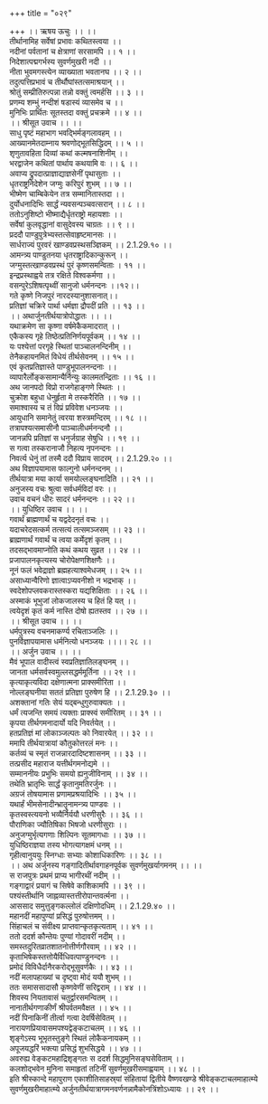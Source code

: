 +++
title = "०२९"

+++
।। ऋषय ऊचुः ।। ।।  
तीर्थानामिह सर्वेषां प्रभावः कथितस्त्वया ।।  
नदीनां पर्वतानां च क्षेत्राणां सरसामपि ।। १ ।।  
निदेशात्पद्मगर्भस्य सुवर्णमुखरी नदी ।।  
नीता भुवमगस्त्येन व्याख्याता भवतानघ ।। २ ।।  
तदुत्पत्तिप्रभावं च तीर्थौघांस्तत्समाश्रयान् ।।  
श्रोतुं सम्प्रीतिरुत्पन्ना तन्नो वक्तुं त्वमर्हसि ।। ३ ।।  
प्रणम्य शम्भुं नन्दीशं षडास्यं व्यासमेव च ।।  
मुनिभिः प्रार्थितः सूतस्तदा वक्तुं प्रचक्रमे ।। ४ ।।  
।। श्रीसूत उवाच ।। ।।  
साधु पृष्टं महाभाग भवद्भिर्मङ्गलावहम् ।।  
आख्यानमेतदाम्नाय श्रवणोद्भूतसिद्धिदम् ।। ५ ।।  
शृणुतावहिता दिव्यां कथां कल्मषनाशिनीम् ।।  
भरद्वाजेन कथितां पार्थाय कथयामि वः ।। ६ ।।  
अवाप्य द्रुपदात्प्राज्ञाद्याज्ञसेनीं पृथासुताः ।।  
धृतराष्ट्रनिदेशेन जग्मुः करिपुरं शुभम् ।। ७ ।।  
भीष्मेण चाम्बिकेयेन तत्र सम्मानितास्तदा ।।  
दुर्योधनादिभिः सार्द्धं न्यवसन्पञ्चवत्सरान् ।। ८ ।।  
ततोऽनुशिष्टो भीष्माद्यैर्धृतराष्ट्रो महायशाः ।।  
सर्वेषां कुलवृद्धानां वासुदेवस्य चाग्रतः ।। ९ ।।  
प्रददौ पाण्डुपुत्रेभ्यस्तत्सेवाहृष्टमानसः ।।  
सार्धराज्यं पुरवरं खाण्डवप्रस्थसञ्ज्ञिकम् ।। 2.1.29.१० ।।  
आमन्त्र्य पाण्डुतनया धृतराष्ट्रादिकान्कुरून् ।।  
जग्मुस्तत्खाण्डवप्रस्थं पुरं कृष्णसमन्विताः । ११ ।।  
इन्द्रप्रस्थाह्वये तत्र रक्षिते विश्वकर्मणा ।।  
वसन्पुरेऽशिषत्पृथ्वीं सानुजो धर्मनन्दनः ।।१२।।  
गते कृष्णे निजपुरं नारदस्यानुशासनात्।।  
प्रतिज्ञां चक्रिरे पार्था धर्मज्ञा द्रौपदीं प्रति ।। १३ ।।  
।। अथार्जुनतीर्थयात्रोपोद्धातः ।। ।।  
यथाक्रमेण सा कृष्णा वर्षमेकैकमादरात् ।।  
एकैकस्य गृहे तिष्ठेत्प्रतिनिर्णयपूर्वकम् ।। १४ ।।  
यः पश्येत्तां परगृहे स्थितां पाञ्चालनन्दिनीम् ।।  
तेनैकहायनमितं विधेयं तीर्थसेवनम् ।। १५ ।।  
एवं कृतप्रतिज्ञास्ते पाण्डुभूपालनन्दनाः ।।  
व्यापारैर्लोङ्कसामान्यैर्निन्युः कालमतन्द्रिताः ।। १६ ।।  
अथ जानपदो विप्रो राजगेहाङ्गणे स्थितः ।।  
चुक्रोश बहुधा धेनुर्हृता मे तस्करैरिति ।। १७ ।।  
समाश्वास्य च तं विप्रं प्रविवेश धनञ्जयः ।।  
आयुधानि समानेतुं त्वरया शस्त्रमन्दिरम् ।। १८ ।।  
तत्रापश्यत्समासीनौ पाञ्चालीधर्मनन्दनौ ।।  
जानन्नपि प्रतिज्ञां स धनुर्जग्राह सेषुधि ।। १९ ।।  
स गत्वा तस्करानाजौ निहत्य नृपनन्दनः ।।  
निवर्त्य धेनुं तां तस्मै ददौ विप्राय सादरम् ।। 2.1.29.२० ।।  
अथ विज्ञापयामास फाल्गुनो धर्मनन्दनम् ।।  
तीर्थयात्रा मया कार्या समयोल्लङ्घनादिति ।। २१ ।।  
अनुजस्य वचः श्रुत्वा सर्वधर्मविदां वरः ।।  
उवाच वचनं धीरः सादरं धर्मनन्दनः ।। २२ ।।  
।। युधिष्ठिर उवाच ।। ।।  
गवार्थं ब्राह्मणार्थं च यद्वदेदनृतं वचः ।।  
यदाचरेदसत्कर्म तत्सत्यं तत्समञ्जसम् ।। २३ ।।  
ब्राह्मणार्थं गवार्थं च त्वया कर्मेदृशं कृतम् ।।  
तदसद्भावमाप्नोति कथं कथय सुव्रत ।। २४ ।।  
प्रजापालनकृत्यस्य चोरोपेक्षणशिक्षणैः ।।  
नूनं फलं भवेद्राज्ञो ब्रह्महत्याश्वमेधजम् ।। २५ ।।  
असाध्यान्वैरिणो ज्ञात्वाऽप्यवनीशो न भद्रभाक् ।।  
स्वदेशोपप्लवकरास्तस्करा यद्यशिक्षिताः ।। २६ ।।  
अस्माकं भूभुजां लोकजालस्य च हितं हि यत् ।।  
त्वयेदृशं कृतं कर्म नास्ति दोषो ह्यतस्तव ।। २७ ।।  
।। श्रीसूत उवाच ।। ।।  
धर्मपुत्रस्य वचनमाकर्ण्य रचिताञ्जलिः ।।  
पुनर्विज्ञापयामास धर्मनित्यो धनञ्जयः ।।।। २८ ।।  
।। अर्जुन उवाच ।। ।।  
मैवं भूपाल वादीस्त्वं स्वप्रतिज्ञातिलङ्घनम् ।।  
जानता धर्मसर्वस्वमुल्लसद्धर्ममूर्तिना ।। २९ ।।  
कृत्याकृत्यविदा दक्षेणात्मना प्राक्समीरिता ।।  
नोल्लङ्घनीया सततं प्रतिज्ञा पुरुषेण हि ।। 2.1.29.३० ।।  
अशक्तानां गतिः सेयं यद्बन्धुगुरुवाक्यतः ।।  
धर्मं त्यजन्ति समयं त्यक्ताः प्राक्स्वं समीरितम् ।। ३१ ।।  
कृपया तीर्थगमनादार्यो यदि निवर्तयेत् ।।  
हतप्रतिज्ञं मां लोकाञ्जल्पतः को निवारयेत् ।। ३२ ।।  
ममापि तीर्थयात्रायां कौतुकोत्तरलं मनः ।।  
कर्तव्यं च स्मृतं राजन्नारदादिष्टशासनम् ।। ३३ ।।  
तत्प्रसीद महाराज यत्तीर्थगमनोद्यमे ।।  
सम्माननीयः प्रभुभिः समयो ह्यनुजीविनाम् ।। ३४ ।।  
तथेति भ्रातृभिः सार्द्धं कृतानुमतिरर्जुनः ।।  
अग्रजं तोषयामास प्रणामप्रश्रयादिभिः ।। ३५ ।।  
यथार्हं भीमसेनादीन्भ्रातॄनामन्त्र्य पाण्डवः ।।  
कृतस्वस्त्ययनो भव्यैर्निर्ययौ धरणीसुरैः ।। ३६ ।।  
पौराणिका ज्यौतिषिका भिषजो धरणीसुराः ।।  
अनुजग्मुर्भृत्यगणाः शिल्पिनः सूतमागधाः ।। ३७ ।।  
युधिष्ठिराज्ञया तस्य भोगत्यागक्षमं धनम् ।।  
गृहीत्वानुययुः स्निग्धाः सभ्याः कोशाधिकारिणः ।। ३८ ।।  
।। अथ अर्जुनस्य गङ्गादितीर्थावगाहनपूर्वक सुवर्णमुखर्यागमनम् ।। ।।  
स राजपुत्रः प्रथमं प्राप्य भागीरथीं नदीम् ।।  
गङ्गाद्वारं प्रयागं च सिषेवे काशिकामपि ।। ३९ ।।  
पश्यंस्तीर्थानि जाह्नव्यास्तत्तीरोपान्तवर्त्मना ।।  
आससाद समुत्तुङ्गकल्लोलं दक्षिणोदधिम् ।। 2.1.29.४० ।।  
महानदीं महापुण्यां प्रसिद्धं पुरुषोत्तमम् ।।  
सिंहाचलं च संवीक्ष्य प्राप्तवान्कृतकृत्यताम् ।। ४१ ।।  
ततो ददर्श कौन्तेयः पुण्यां गोदावरीं नदीम् ।।  
समस्तदुरितव्रातशातनोत्तीर्णगौरवाम् ।। ४२ ।।  
कृताभिषेकस्तत्तोयैर्विधिवत्पाण्डुनन्दनः ।।  
प्रमोदं विविधैर्दानैरकरोद्भूसुवर्णकैः ।। ४३ ।।  
नदीं मलापहाख्यां च दृष्ट्वा मोदं ययौ शुभम् ।।  
ततः समाससादासौ कृष्णवेणीं सरिद्वराम् ।। ४४ ।।  
शिवस्य नियतावासं चतुर्द्वारसमन्वितम् ।।  
नानातीर्थगणाकीर्णं श्रीपर्वतमवैक्षत ।। ४५ ।।  
नदीं पिनाकिनीं तीर्त्वा गत्वा देवर्षिसेवितम् ।।  
नारायणप्रियावासमपश्यद्वेङ्कटाचलम् ।। ४६ ।।  
शृङ्गेऽस्य भूभृतस्तुङ्गे स्थितं लोकैकनायकम् ।।  
अपूजयद्धरिं भक्त्या प्रसिद्धं शुभसिद्धये ।। ४७ ।।  
अवरुह्य वेङ्कटमहाद्रिशृङ्गतः स ददर्श सिद्धमुनिसङ्घसेविताम् ।।  
कलशोद्भवेन मुनिना समाहृतां तटिनीं सुवर्णमुखरीसमाह्वयाम् ।। ४८ ।।  
इति श्रीस्कान्दे महापुराण एकाशीतिसाहस्र्यां संहितायां द्वितीये वैष्णवखण्डे श्रीवेङ्कटाचलमाहात्म्ये सुवर्णमुखरीमाहात्म्ये अर्जुनतीर्थयात्रागमनवर्णनन्नामैकोनत्रिंशोऽध्यायः ।। २९ ।।